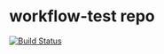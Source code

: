 workflow-test repo
==================

[![Build Status](https://status-staging.continuousphp.com/git-hub/continuousphptest/workflow-test?token=5b693101-0009-430e-b9cf-352077794c67)](https://continuousphp.com/git-hub/continuousphptest/workflow-test)